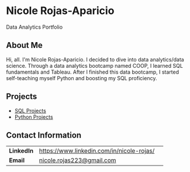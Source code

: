 # Nicole Rojas-Aparicio
Data Analytics Portfolio

## About Me
Hi, all. I'm Nicole Rojas-Aparicio. I decided to dive into data analytics/data science. Through a data analytics bootcamp named COOP, I learned SQL fundamentals and Tableau. After I finished this data bootcamp, I started self-teaching myself Python and boosting my SQL proficiency.

## Projects 
- [SQL Projects](https://github.com/nrojasaparicio/Data_Portfolio/tree/main/SQL%20Projects)
- [Python Projects](https://github.com/nrojasaparicio/Data_Portfolio/tree/main/Python%20Projects) 

## Contact Information 
| | | |
|-|-|-|
|**LinkedIn** | https://www.linkedin.com/in/nicole-rojas/ |
|**Email** | nicole.rojas223@gmail.com |
